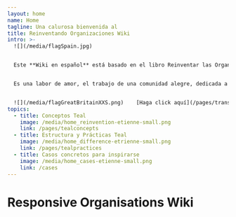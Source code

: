 ```yaml
---
layout: home
name: Home
tagline: Una calurosa bienvenida al
title: Reinventando Organizaciones Wiki
intro: >-
  ![](/media/flagSpain.jpg)


  Este **Wiki en español** está basado en el libro Reinventar las Organizaciones de Frederic Laloux. Su objetivo principal es servir de guía práctica para los líderes que están reinventando su organización y que buscan inspiración mientras actualizan prácticas de gestión específicas en su organización.


  Es una labor de amor, el trabajo de una comunidad alegre, dedicada a que las organizaciones con alma cobren vida en todas partes. Le invitamos a[ unirse a nosotros y contribuir](/pages/how-can-you-contribute) para añadir casos y puntos de vista a esta wiki.


  ![](/media/flagGreatBritainXXS.png)    [Haga click aquí](/pages/translations) Acceso a otras páginas de idiomas de la base de conocimiento (inglés, húngaro y español completado - construido en ruso, francés, italiano, polaco, turco, y alemán)
topics:
  - title: Conceptos Teal
    image: /media/home_reinvention-etienne-small.png
    link: /pages/tealconcepts
  - title: Estructura y Prácticas Teal
    image: /media/home_difference-etrienne-small.png
    link: /pages/tealpractices
  - title: Casos concretos para inspirarse
    image: /media/home_cases-etienne-small.png
    link: /cases
---
```


# Responsive Organisations Wiki
